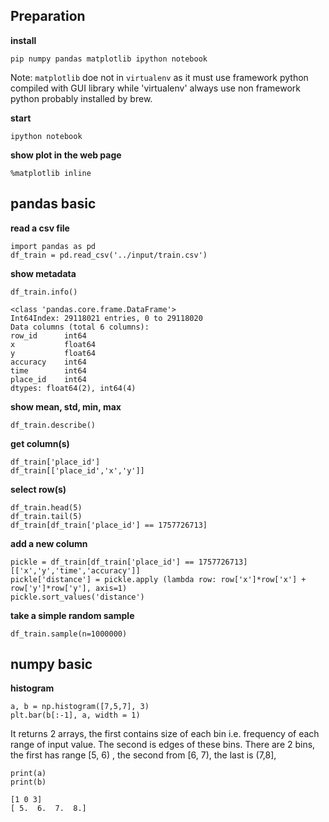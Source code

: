## Preparation

**install**

    pip numpy pandas matplotlib ipython notebook
   
Note: `matplotlib` doe not in `virtualenv` as it must use framework python compiled with GUI library while 'virtualenv' 
always use non framework python probably installed by brew.
   
**start**

    ipython notebook
    
**show plot in the web page**

    %matplotlib inline
    
## pandas basic

**read a csv file**

    import pandas as pd
    df_train = pd.read_csv('../input/train.csv')

**show metadata**

    df_train.info()
    
    <class 'pandas.core.frame.DataFrame'>
    Int64Index: 29118021 entries, 0 to 29118020
    Data columns (total 6 columns):
    row_id      int64
    x           float64
    y           float64
    accuracy    int64
    time        int64
    place_id    int64
    dtypes: float64(2), int64(4)

**show mean, std, min, max**

    df_train.describe()
    
**get column(s)**

    df_train['place_id']
    df_train[['place_id','x','y']]
    
**select row(s)**
    
    df_train.head(5)
    df_train.tail(5)
    df_train[df_train['place_id'] == 1757726713]

**add a new column**

    pickle = df_train[df_train['place_id'] == 1757726713][['x','y','time','accuracy']]
    pickle['distance'] = pickle.apply (lambda row: row['x']*row['x'] + row['y']*row['y'], axis=1)
    pickle.sort_values('distance')

**take a simple random sample**

    df_train.sample(n=1000000)

## numpy basic

**histogram**

    a, b = np.histogram([7,5,7], 3)
    plt.bar(b[:-1], a, width = 1)

It returns 2 arrays, the first contains size of each bin i.e. frequency of each range of input value. The second is edges 
of these bins. There are 2 bins, the first has range [5, 6) , the second from [6, 7), the last is (7,8], 
    
    print(a)
    print(b)
    
    [1 0 3]
    [ 5.  6.  7.  8.]
    
    
    
